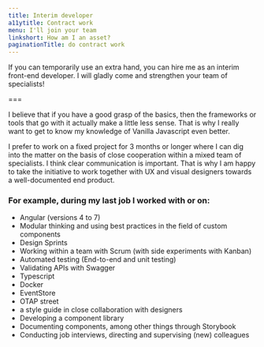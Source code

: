 ```yaml
---
title: Interim developer
a11ytitle: Contract work
menu: I'll join your team
linkshort: How am I an asset?
paginationTitle: do contract work
---
```


If you can temporarily use an extra hand, you can hire me as an interim front-end developer. I will gladly come and strengthen your team of specialists!

===

I believe that if you have a good grasp of the basics, then the frameworks or tools that go with it actually make a little less sense. That is why I really want to get to know my knowledge of Vanilla Javascript even better.

I prefer to work on a fixed project for 3 months or longer where I can dig into the matter on the basis of close cooperation within a mixed team of specialists. I think clear communication is important. That is why I am happy to take the initiative to work together with UX and visual designers towards a well-documented end product.

### For example, during my last job I worked with or on:

- Angular (versions 4 to 7)
- Modular thinking and using best practices in the field of custom components
- Design Sprints
- Working within a team with Scrum (with side experiments with Kanban)
- Automated testing (End-to-end and unit testing)
- Validating APIs with Swagger
- Typescript
- Docker
- EventStore
- OTAP street
- a style guide in close collaboration with designers
- Developing a component library
- Documenting components, among other things through Storybook
- Conducting job interviews, directing and supervising (new) colleagues